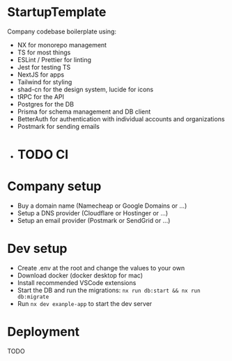 # StartupTemplate

Company codebase boilerplate using:
- NX for monorepo management
- TS for most things
- ESLint / Prettier for linting
- Jest for testing TS
- NextJS for apps
- Tailwind for styling
- shad-cn for the design system, lucide for icons
- tRPC for the API
- Postgres for the DB
- Prisma for schema management and DB client
- BetterAuth for authentication with individual accounts and organizations
- Postmark for sending emails
- # TODO CI

# Company setup
- Buy a domain name (Namecheap or Google Domains or ...)
- Setup a DNS provider (Cloudflare or Hostinger or ...)
- Setup an email provider (Postmark or SendGrid or ...)

# Dev setup

- Create .env at the root and change the values to your own
- Download docker (docker desktop for mac)
- Install recommended VSCode extensions
- Start the DB and run the migrations: `nx run db:start && nx run db:migrate`
- Run `nx dev exanple-app` to start the dev server

# Deployment
TODO
